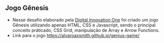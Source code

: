 ## Jogo Gênesis
* Nesse desafio elaborado pela <a href= "https://digitalinnovation.one/">Digital Innovation One<a/> foi criado um jogo Gênesis utilizando apenas HTML, CSS e Javascript, sendo o principal conceito práticado, CSS Grid, manipulação de Array e Arrow Functions.
* Link para o jogo https://alvaroaxsmith.github.io/genius-game/
